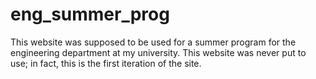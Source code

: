 # eng_summer_prog
This website was supposed to be used for a summer program for the engineering department at my university. This website was never put to use; in fact, this is the first iteration of the site. 
